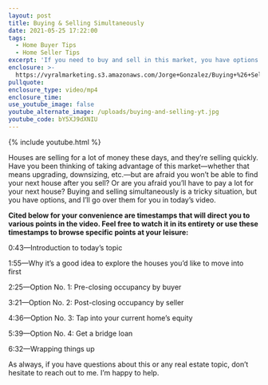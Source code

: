 ```yaml
---
layout: post
title: Buying & Selling Simultaneously
date: 2021-05-25 17:22:00
tags:
  - Home Buyer Tips
  - Home Seller Tips
excerpt: 'If you need to buy and sell in this market, you have options.'
enclosure: >-
  https://vyralmarketing.s3.amazonaws.com/Jorge+Gonzalez/Buying+%26+Selling+Simultaneously.mp4
pullquote:
enclosure_type: video/mp4
enclosure_time:
use_youtube_image: false
youtube_alternate_image: /uploads/buying-and-selling-yt.jpg
youtube_code: bY5XJ9dXNIU
---
```

{% include youtube.html %}

Houses are selling for a lot of money these days, and they’re selling quickly. Have you been thinking of taking advantage of this market—whether that means upgrading, downsizing, etc.—but are afraid you won’t be able to find your next house after you sell? Or are you afraid you’ll have to pay a lot for your next house? Buying and selling simultaneously is a tricky situation, but you have options, and I’ll go over them for you in today’s video.&nbsp;

**Cited below for your convenience are timestamps that will direct you to various points in the video. Feel free to watch it in its entirety or use these timestamps to browse specific points at your leisure:&nbsp;**

0:43—Introduction to today’s topic&nbsp;

1:55—Why it’s a good idea to explore the houses you’d like to move into first&nbsp;

2:25—Option No. 1: Pre-closing occupancy by buyer&nbsp;

3:21—Option No. 2: Post-closing occupancy by seller

4:36—Option No. 3: Tap into your current home’s equity

5:39—Option No. 4: Get a bridge loan

6:32—Wrapping things up

As always, if you have questions about this or any real estate topic, don’t hesitate to reach out to me. I’m happy to help.
